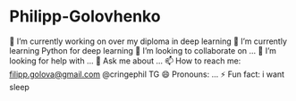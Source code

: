 # Philipp-Golovhenko
🔭 I’m currently working on over my diploma in deep learning
🌱 I’m currently learning Python for deep learning
👯 I’m looking to collaborate on ...
🤔 I’m looking for help with ...
💬 Ask me about ...
📫 How to reach me:
filipp.golova@gmail.com
@cringephil TG
😄 Pronouns: ...
⚡ Fun fact: i want sleep
